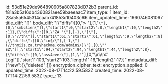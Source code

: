 id: 53d51e29de964890905a807823d072b3
parent_id: f81a3b5a16db4360821aee59baeeaac7
item_type: 1
item_id: 28a55a6545314caab741853c10403c66
item_updated_time: 1660746081067
title_diff: "[]"
body_diff: "[{\"diffs\":[[0,\"> \"],[1,\"`\"],[0,\"smbclien\"]],\"start1\":0,\"start2\":0,\"length1\":10,\"length2\":11},{\"diffs\":[[0,\"ZA '\"],[-1,\"[\"],[0,\"//th\"]],\"start1\":61,\"start2\":61,\"length1\":9,\"length2\":8},{\"diffs\":[[0,\"in$/\"],[-1,\"](//thmiis.za.tryhackme.com/admin$/)\"],[0,\"' EZ\"]],\"start1\":94,\"start2\":94,\"length1\":44,\"length2\":8},{\"diffs\":[[0,\"ass4ever\"],[1,\"`\"],[0,\"\\\n\\\n# Logi\"]],\"start1\":103,\"start2\":103,\"length1\":16,\"length2\":17}]"
metadata_diff: {"new":{},"deleted":[]}
encryption_cipher_text: 
encryption_applied: 0
updated_time: 2022-08-17T14:22:59.583Z
created_time: 2022-08-17T14:22:59.583Z
type_: 13